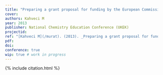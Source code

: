 ```yaml
---
title: "Preparing a grant proposal for funding by the European Commission and presenting a grant proposal in chemistry education"
cover:
authors: Kahveci M
year: 2013
publisher: National Chemistry Education Conference (UKEK)
projectid:
ref: "[Kahveci M](/murat). (2013). _Preparing a grant proposal for funding by the European Commission and presenting a grant proposal in chemistry education_. Paper presented at the National Chemistry Education Conference (UKEK). [Workshop]. Karadeniz Technical University, Trabzon, Turkey. September 5 - 7, 2013."
pdf:
doi:
conference: true 
wip: true # work in progress 
---
```


{% include citation.html %}